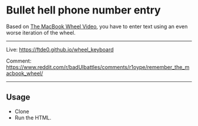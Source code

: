 # Bullet hell phone number entry

Based on [The MacBook Wheel Video](https://www.youtube.com/watch?v=9BnLbv6QYcA), you have to enter text using an even worse iteration of the wheel.

---

Live: https://ftde0.github.io/wheel_keyboard

Comment: https://www.reddit.com/r/badUIbattles/comments/r1oype/remember_the_macbook_wheel/

---

## Usage
- Clone
- Run the HTML.